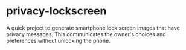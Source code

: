 # privacy-lockscreen

A quick project to generate smartphone lock screen images that have privacy messages. This communicates the owner's choices and preferences without unlocking the phone.
